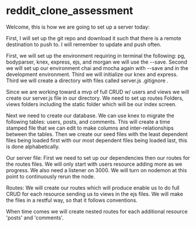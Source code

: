 # reddit_clone_assessment

Welcome, this is how we are going to set up a server today:

First, I will set up the git repo and download it such that there is a remote destination to push to. I will remember to update and push often.

First, we will set up the environment requiring in terminal the following: pg, bodyparser, knex, express, ejs, and morgan we will use the --save. Second we will set up our environment chai and mocha again with --save and in the development environment. Third we will initialize our knex and express. Third we will create a directory with files called server.js .gitignore .

Since we are working toward a mvp of full CRUD w/ users and views we will create our server.js file in our directory. We need to set up routes Folders, views folders including the static folder which will be our index screen.

Next we need to create our database. We can use knex to migrate the following tables: users, posts, and comments. This will create a time stamped file that we can edit to make columns and inter-relationships between the tables. Then we create our seed files with the least dependent files being loaded first with our most dependent files being loaded last, this is done alphabetically.

Our server file: First we need to set up our dependencies then our routes for the routes files. We will only start with users resource adding more as we progress. We also need a listener on 3000. We will turn on nodemon at this point to continuously rerun the node.

Routes: We will create our routes which will produce enable us to do full CRUD for each resource sending us to views in the ejs files. We will make the files in a restful way, so that it follows conventions.

When time comes we will create nested routes for each additional resource 'posts' and 'comments'.
